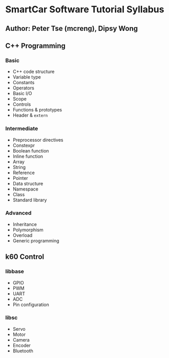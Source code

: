 # SmartCar Software Tutorial Syllabus
## Author: Peter Tse (mcreng), Dipsy Wong

## C++ Programming
### Basic
* C++ code structure
* Variable type
* Constants
* Operators
* Basic I/O
* Scope
* Controls
* Functions & prototypes
* Header & `extern`

### Intermediate
* Preprocessor directives
* Constexpr
* Boolean function
* Inline function
* Array
* String
* Reference
* Pointer
* Data structure
* Namespace
* Class
* Standard library

### Advanced
* Inheritance
* Polymorphism
* Overload
* Generic programming

## k60 Control
### libbase
* GPIO
* PWM
* UART
* ADC
* Pin configuration

### libsc
* Servo
* Motor
* Camera
* Encoder
* Bluetooth
